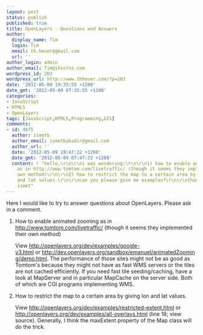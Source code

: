 ```yaml
---
layout: post
status: publish
published: true
title: OpenLayers - Questions and Answers
author:
  display_name: Tim
  login: Tim
  email: th.heuer@gmail.com
  url: ''
author_login: admin
author_email: Tim@ihostnz.com
wordpress_id: 203
wordpress_url: http://www.thheuer.com/?p=203
date: '2012-05-09 19:35:55 +1200'
date_gmt: '2012-05-09 07:35:55 +1200'
categories:
- JavaScript
- HTML5
- OpenLayers
tags: [JavaScript,HTML5,Programming,GIS]
comments:
- id: 4675
  author: ismetb
  author_email: ismetbahadir@gmail.com
  author_url: ''
  date: '2012-05-09 19:47:22 +1200'
  date_gmt: '2012-05-09 07:47:22 +1200'
  content: ! "hello,\r\n\r\ni was wondering:\r\n\r\n1) how to enable animated zooming
    as in http://www.tomtom.com/livetraffic/ (though it seems they implemented their
    own method)\r\n\r\n2) how to restrict the map to a certain area by giving lon
    and lat values.\r\n\r\ncan you please give me examples?\r\n\r\nthank you,\r\n\r\n-
    ismet"
---
```

<p>Here I would like to try to answer questions about OpenLayers. Please ask in a comment.</p>

<ol>
<li>How to enable animated zooming as in <a href="http://www.tomtom.com/livetraffic/" target="_blank">http://www.tomtom.com/livetraffic/</a> (though it seems they implemented their own method)
<p>View <a href="http://openlayers.org/dev/examples/google-v3.html" target="_blank">http://openlayers.org/dev/examples/google-v3.html</a> or <a href="http://dev.openlayers.org/sandbox/emanuel/animatedZooming/demo.html">http://dev.openlayers.org/sandbox/emanuel/animatedZooming/demo.html</a>. The performance of those sites might not be as good as Tomtom's because they might not have as fast WMS servers or the tiles are not cached efficiently. If you need fast tile seeding/caching, have a look at MapServer and in particular MapCache on the server side. Both of which are CGI programs implementing WMS.</li>
<li>How to restrict the map to a certain area by giving lon and lat values.
<p>View <a href="http://openlayers.org/dev/examples/restricted-extent.html" target="_blank">http://openlayers.org/dev/examples/restricted-extent.html</a> or <a href="http://openlayers.org/dev/examples/all-overlays.html" target="_blank">http://openlayers.org/dev/examples/all-overlays.html</a> (line 18; view source). Generally, I think the maxExtent property of the Map class will do the trick.</li>
</ol>
